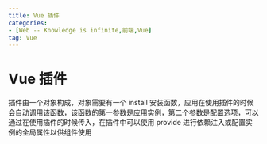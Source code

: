 ```yaml
---
title: Vue 插件
categories: 
- [Web -- Knowledge is infinite,前端,Vue]
tag: Vue
---
```

# Vue 插件
插件由一个对象构成，对象需要有一个 install 安装函数，应用在使用插件的时候会自动调用该函数，该函数的第一参数是应用实例，第二个参数是配置选项，可以通过在使用插件的时候传入，在插件中可以使用 provide 进行依赖注入或配置实例的全局属性以供组件使用
